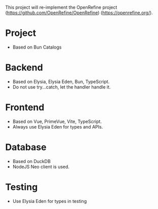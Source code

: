 This project will re-implement the OpenRefine project (https://github.com/OpenRefine/OpenRefine) (https://openrefine.org/).

# Project

- Based on Bun Catalogs

# Backend

- Based on Elysia, Elysia Eden, Bun, TypeScript.
- Do not use try...catch, let the handler handle it.

# Frontend

- Based on Vue, PrimeVue, Vite, TypeScript.
- Always use Elysia Eden for types and APIs.

# Database

- Based on DuckDB
- NodeJS Neo client is used.

# Testing

- Use Elysia Eden for types in testing
